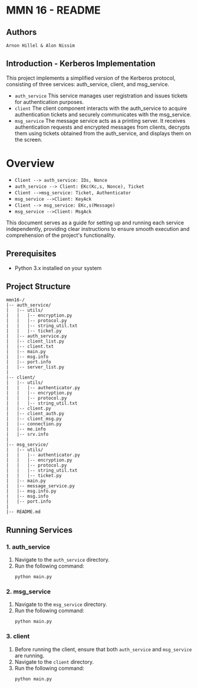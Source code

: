 # MMN 16 - README

## Authors
`Arnon Hillel & Alon Nissim`


## Introduction - Kerberos Implementation
This project implements a simplified version of the Kerberos protocol, consisting of three services: auth_service, client, and msg_service.
- `auth_service` This service manages user registration and issues tickets for authentication purposes.
- `client` The client component interacts with the auth_service to acquire authentication tickets and securely communicates with the msg_service.
- `msg_service` The message service acts as a printing server. It receives authentication requests and encrypted messages from clients, decrypts them using tickets obtained from the auth_service, and displays them on the screen.

# Overview 
- `Client --> auth_service: IDs, Nonce`
- `auth_service --> Client: EKc(Kc,s, Nonce), Ticket`
- `Client -->msg_service: Ticket, Authenticator`
- `msg_service -->Client: KeyAck`
- `Client --> msg_service: EKc,s(Message)`
- `msg_service -->Client: MsgAck`

This document serves as a guide for setting up and running each service independently,
providing clear instructions to ensure smooth execution and comprehension of the project's functionality.


## Prerequisites
- Python 3.x installed on your system


## Project Structure

```
mmn16-/
|-- auth_service/
|   |-- utils/
|   |   |-- encryption.py
|   |   |-- protocol.py
|   |   |-- string_util.txt
|   |   |-- ticket.py
|   |-- auth_service.py
|   |-- client_list.py
|   |-- client.txt
|   |-- main.py
|   |-- msg.info
|   |-- port.info
|   |-- server_list.py
|
|-- client/
|   |-- utils/
|   |   |-- authenticator.py
|   |   |-- encryption.py
|   |   |-- protocol.py
|   |   |-- string_util.txt
|   |-- client.py
|   |-- client_auth.py
|   |-- client_msg.py
|   |-- connection.py
|   |-- me.info
|   |-- srv.info
|
|-- msg_service/
|   |-- utils/
|   |   |-- authenticator.py
|   |   |-- encryption.py
|   |   |-- protocol.py
|   |   |-- string_util.txt
|   |   |-- ticket.py
|   |-- main.py
|   |-- message_service.py
|   |-- msg.info.py
|   |-- msg.info
|   |-- port.info
|
|-- README.md
```

## Running Services

### 1. auth_service
1. Navigate to the `auth_service` directory.
2. Run the following command:
    ```
    python main.py
    ```


### 2. msg_service
1. Navigate to the `msg_service` directory.
2. Run the following command:
    ```
    python main.py
    ```

### 3. client
1. Before running the client, ensure that both `auth_service` and `msg_service` are running.
2. Navigate to the `client` directory.
3. Run the following command:
    ```
    python main.py
    ```

